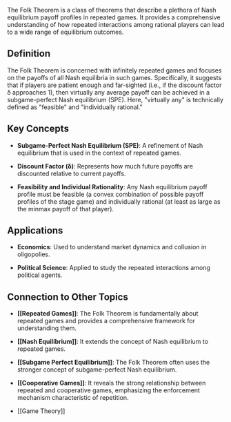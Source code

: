 The Folk Theorem is a class of theorems that describe a plethora of Nash equilibrium payoff profiles in repeated games. It provides a comprehensive understanding of how repeated interactions among rational players can lead to a wide range of equilibrium outcomes.

## Definition

The Folk Theorem is concerned with infinitely repeated games and focuses on the payoffs of all Nash equilibria in such games. Specifically, it suggests that if players are patient enough and far-sighted (i.e., if the discount factor δ approaches 1), then virtually any average payoff can be achieved in a subgame-perfect Nash equilibrium (SPE). Here, "virtually any" is technically defined as "feasible" and "individually rational."

## Key Concepts

- **Subgame-Perfect Nash Equilibrium (SPE)**: A refinement of Nash equilibrium that is used in the context of repeated games.
    
- **Discount Factor (δ)**: Represents how much future payoffs are discounted relative to current payoffs.
    
- **Feasibility and Individual Rationality**: Any Nash equilibrium payoff profile must be feasible (a convex combination of possible payoff profiles of the stage game) and individually rational (at least as large as the minmax payoff of that player).
    

## Applications

- **Economics**: Used to understand market dynamics and collusion in oligopolies.
    
- **Political Science**: Applied to study the repeated interactions among political agents.
    

## Connection to Other Topics

- **[[Repeated Games]]**: The Folk Theorem is fundamentally about repeated games and provides a comprehensive framework for understanding them.
    
- **[[Nash Equilibrium]]**: It extends the concept of Nash equilibrium to repeated games.
    
- **[[Subgame Perfect Equilibrium]]**: The Folk Theorem often uses the stronger concept of subgame-perfect Nash equilibrium.
    
- **[[Cooperative Games]]**: It reveals the strong relationship between repeated and cooperative games, emphasizing the enforcement mechanism characteristic of repetition.
- [[Game Theory]]